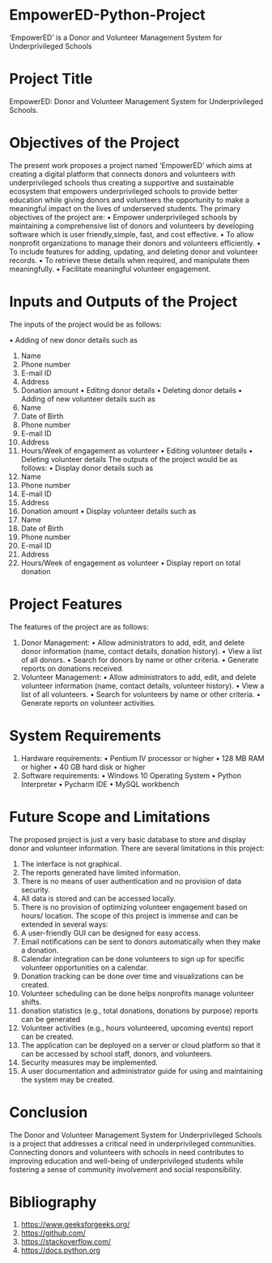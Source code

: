 # EmpowerED-Python-Project
‘EmpowerED’ is a Donor and Volunteer Management System  for Underprivileged Schools
# Project Title 
EmpowerED: Donor and Volunteer Management System for Underprivileged Schools.
# Objectives of the Project
The present work proposes a project named ‘EmpowerED’ which aims at creating a digital 
platform that connects donors and volunteers with underprivileged schools thus creating a 
supportive and sustainable ecosystem that empowers underprivileged schools to provide 
better education while giving donors and volunteers the opportunity to make a meaningful 
impact on the lives of underserved students. 
The primary objectives of the project are:
• Empower underprivileged schools by maintaining a comprehensive list of donors and 
volunteers by developing software which is user friendly,simple, fast, and cost effective.
• To allow nonprofit organizations to manage their donors and volunteers efficiently. 
• To include features for adding, updating, and deleting donor and volunteer records.
• To retrieve these details when required, and manipulate them meaningfully.
• Facilitate meaningful volunteer engagement.
# Inputs and Outputs of the Project
The inputs of the project would be as follows:

• Adding of new donor details such as 
  1. Name
  2. Phone number
  3. E-mail ID
  4. Address
  5. Donation amount
• Editing donor details
• Deleting donor details
• Adding of new volunteer details such as 
  1. Name
  2. Date of Birth
  3. Phone number
  4. E-mail ID
  5. Address
  6. Hours/Week of engagement as volunteer
• Editing volunteer details
• Deleting volunteer details
The outputs of the project would be as follows:
• Display donor details such as 
  1. Name
  2. Phone number
  3. E-mail ID
  4. Address
  5. Donation amount
• Display volunteer details such as 
  1. Name
  2. Date of Birth
  3. Phone number
  4. E-mail ID
  5. Address
  6. Hours/Week of engagement as volunteer
• Display report on total donation
# Project Features
The features of the project are as follows:
1. Donor Management:
  • Allow administrators to add, edit, and delete donor information (name, contact details, 
  donation history).
  • View a list of all donors.
  • Search for donors by name or other criteria.
  • Generate reports on donations received. 
2. Volunteer Management:
  • Allow administrators to add, edit, and delete volunteer information (name, contact 
  details, volunteer history).
  • View a list of all volunteers.
  • Search for volunteers by name or other criteria.
  • Generate reports on volunteer activities.
# System Requirements
1. Hardware requirements:
  • Pentium IV processor or higher
  • 128 MB RAM or higher
  • 40 GB hard disk or higher
2. Software requirements:
  • Windows 10 Operating System
  • Python Interpreter
  • Pycharm IDE
  • MySQL workbench
# Future Scope and Limitations
The proposed project is just a very basic database to store and display donor and volunteer 
information. There are several limitations in this project:
1. The interface is not graphical.
2. The reports generated have limited information.
3. There is no means of user authentication and no provision of data security.
4. All data is stored and can be accessed locally.
5. There is no provision of optimizing volunteer engagement based on hours/ location.
The scope of this project is immense and can be extended in several ways:
1. A user-friendly GUI can be designed for easy access. 
2. Email notifications can be sent to donors automatically when they make a donation.
3. Calendar integration can be done volunteers to sign up for specific volunteer 
opportunities on a calendar.
4. Donation tracking can be done over time and visualizations can be created.
5. Volunteer scheduling can be done helps nonprofits manage volunteer shifts.
6. donation statistics (e.g., total donations, donations by purpose) reports can be 
generated
7. Volunteer activities (e.g., hours volunteered, upcoming events) report can be created.
8. The application can be deployed on a server or cloud platform so that it can be 
accessed by school staff, donors, and volunteers.
9. Security measures may be implemented.
10. A user documentation and administrator guide for using and maintaining the system
may be created.
# Conclusion
The Donor and Volunteer Management System for Underprivileged Schools is a project that 
addresses a critical need in underprivileged communities. Connecting donors and volunteers 
with schools in need contributes to improving education and well-being of underprivileged 
students while fostering a sense of community involvement and social responsibility.
# Bibliography
1. https://www.geeksforgeeks.org/
2. https://github.com/
3. https://stackoverflow.com/
4. https://docs.python.org

